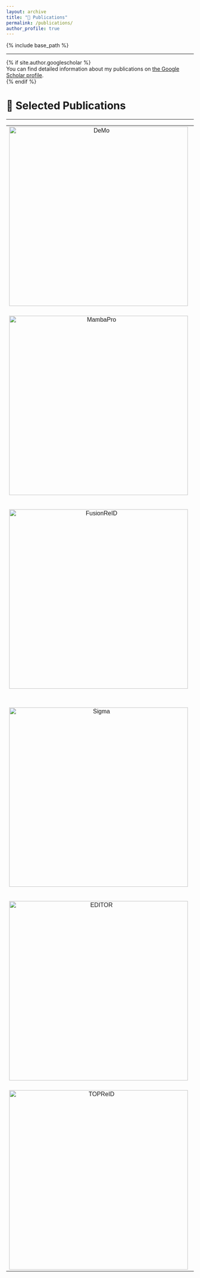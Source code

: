 ```yaml
---
layout: archive
title: "📖 Publications"
permalink: /publications/
author_profile: true
---
```


<style>
table, th, td {
  border: none;
  border-collapse: collapse;
}
</style>

{% include base_path %}

<hr>
{% if site.author.googlescholar %}
  <div class="wordwrap">You can find detailed information about my publications on <a href="{{site.author.googlescholar}}">the Google Scholar profile</a>.</div>
{% endif %}

<br>

# 📝 Selected Publications
<hr>
<font face="helvetica, ariel, &#39;sans serif&#39;">
        <table cellspacing="0" cellpadding="0" class="noBorder" style="text-align:center">
            <tbody>
               <tr>
                <td class="noBorder" width="44%" >
                  <img width="480" src="{{ base_path }}/images/DeMo.png" alt="DeMo" style="border:0px">
                </td>
                <td>
                  <b>DeMo: Decoupled Feature-Based Mixture of Experts for Multi-Modal</b> <br>
                  <b>Object Re-Identification</b>
                  <br>
                  <b>Yuhao Wang</b>, Yang Liu, Aihua Zheng,<br>
                  Pingping Zhang*
                  <br>
                  <em> AAAI Conference on Artificial Intelligence </em>
                  <br>
                  <em> <b>AAAI 2025</b> </em>
                  <br>
                  <a href="https://arxiv.org/abs/2412.10650"><img src="https://img.shields.io/badge/-Paper-blue?logo=microsoftpowerpoint&logoColor=B7472A&labelColor=white&color=F5F5F5&style=flat" alt="paper"></a>&nbsp;&nbsp;
                  <a href="https://scholar.google.com/citations?view_op=view_citation&hl=zh-CN&user=WZvjVLkAAAAJ&citation_for_view=WZvjVLkAAAAJ:hqOjcs7Dif8C"><img src="https://img.shields.io/badge/dynamic/json?logo=Google%20Scholar&url=https%3A%2F%2Fcdn.jsdelivr.net%2Fgh%2F924973292%2F924973292.github.io%40google-scholar-stats%2Fgoogle_scholar_crawler%2Fresults%2Fgs_data.json&query=$.publications['WZvjVLkAAAAJ:hqOjcs7Dif8C'].num_citations&labelColor=f6f6f6&color=9cf&style=flat&label=Citations" alt="Citations"></a>&nbsp;&nbsp;
                  <a href="https://github.com/924973292/DeMo"><img src="https://img.shields.io/github/stars/924973292/DeMo?style=social" alt="GitHub Stars"></a>&nbsp;&nbsp;
                  <a href="{{ base_path }}/ciations/DeMo.md"><img src="https://img.shields.io/badge/-BibTeX-blue?labelColor=white&color=F5F5F5&logo=latex&logoColor=008080" alt="BibTeX"></a>
                </td>
              </tr>
              <tr>
                <td style="height: 20px;"></td> <!-- 插入空行来增加间距 -->
              </tr>
              <tr>
                <td class="noBorder" width="44%" >
                  <img width="480" src="{{ base_path }}/images/MambaPro.png" alt="MambaPro" style="border:0px">
                </td>
                <td>
                  <b>MambaPro: Multi-Modal Object Re-Identification with Mamba Aggregation</b> <br>
                  <b>and Synergistic Prompt</b>
                  <br>
                  <b>Yuhao Wang</b>, Xuehu Liu, Yang Liu, Aihua Zheng,<br>
                  Pingping Zhang*, Huchuan Lu
                  <br>
                  <em> AAAI Conference on Artificial Intelligence </em>
                  <br>
                  <em> <b>AAAI 2025</b> </em>
                  <br>
                  <a href="https://arxiv.org/abs/2412.10707"><img src="https://img.shields.io/badge/-Paper-blue?logo=microsoftpowerpoint&logoColor=B7472A&labelColor=white&color=F5F5F5&style=flat" alt="paper"></a>&nbsp;&nbsp;
                  <a href="https://scholar.google.com/citations?view_op=view_citation&hl=zh-CN&user=WZvjVLkAAAAJ&citation_for_view=WZvjVLkAAAAJ:ufrVoPGSRksC"><img src="https://img.shields.io/badge/dynamic/json?logo=Google%20Scholar&url=https%3A%2F%2Fcdn.jsdelivr.net%2Fgh%2F924973292%2F924973292.github.io%40google-scholar-stats%2Fgoogle_scholar_crawler%2Fresults%2Fgs_data.json&query=$.publications['WZvjVLkAAAAJ:ufrVoPGSRksC'].num_citations&labelColor=f6f6f6&color=9cf&style=flat&label=Citations" alt="Citations"></a>&nbsp;&nbsp;
                  <a href="https://github.com/924973292/MambaPro"><img src="https://img.shields.io/github/stars/924973292/MambaPro?style=social" alt="GitHub Stars"></a>&nbsp;&nbsp;
                  <a href="{{ base_path }}/ciations/MambaPro.md"><img src="https://img.shields.io/badge/-BibTeX-blue?labelColor=white&color=F5F5F5&logo=latex&logoColor=008080" alt="BibTeX"></a>
                </td>
              </tr>
              <tr>
                <td style="height: 20px;"></td> <!-- 插入空行来增加间距 -->
              </tr>
              <tr>
                <td class="noBorder" width="44%">
                  <img width="480" src="{{ base_path }}/images/FusionReID.png" alt="FusionReID" style="border:0px">
                </td>
                <td>
                  <b>Unity is Strength: Unifying Convolutional and Transformeral Features for</b> <br>
                  <b>Better Person Re-Identification</b>
                  <br>
                  <b>Yuhao Wang</b>, Pingping Zhang*,  Xuehu Liu,<br>
                  Zhengzheng Tu, Huchuan Lu
                  <br>
                  <em> IEEE Transactions on Intelligent Transportation Systems </em>
                  <br>
                  <em> <b>TITS 2025</b></em>
                  <br>
                  <a href="https://arxiv.org/abs/2412.17239"><img src="https://img.shields.io/badge/-Paper-blue?logo=microsoftpowerpoint&logoColor=B7472A&labelColor=white&color=F5F5F5&style=flat" alt="paper"></a>&nbsp;&nbsp;
                  <a href="https://scholar.google.com/citations?view_op=view_citation&hl=zh-CN&user=WZvjVLkAAAAJ&citation_for_view=WZvjVLkAAAAJ:Y0pCki6q_DkC"><img src="https://img.shields.io/badge/dynamic/json?logo=Google%20Scholar&url=https%3A%2F%2Fcdn.jsdelivr.net%2Fgh%2F924973292%2F924973292.github.io%40google-scholar-stats%2Fgoogle_scholar_crawler%2Fresults%2Fgs_data.json&query=$[%27publications%27][%27WZvjVLkAAAAJ:Y0pCki6q_DkC%27][%27num_citations%27]&labelColor=f6f6f6&color=9cf&style=flat&label=Citations" alt="Citations"></a>&nbsp;&nbsp;
                  <a href="https://github.com/924973292/FusionReID"><img src="https://img.shields.io/github/stars/924973292/FusionReID?style=social" alt="GitHub Stars"></a>&nbsp;&nbsp;
                  <a href="{{ base_path }}/ciations/FusionReID.md"><img src="https://img.shields.io/badge/-BibTeX-blue?labelColor=white&color=F5F5F5&logo=latex&logoColor=008080" alt="BibTeX"></a>
                </td>
              </tr>
              <tr>
                <td style="height: 20px;"></td> <!-- 插入空行来增加间距 -->
              </tr>
              <tr>
                <td class="noBorder" width="44%" >
                  <img width="480" src="{{ base_path }}/images/Sigma.png" alt="Sigma" style="border:0px">
                </td>
                <td>
                  <b>Sigma: Siamese Mamba Network for Multi-Modal</b> <br>
                  <b>Semantic Segmentation</b>
                  <br>
                  Zifu Wan, Pingping Zhang, <b>Yuhao Wang</b>, Silong Yong,<br>
                  Simon Stepputtis, Katia Sycara, Yaqi Xie
                  <br>
                  <em> IEEE/CVF Winter Conference on Applications of Computer Vision </em>
                  <br>
                  <em> <b>WACV 2025</b> </em>
                  <br>
                  <a href="https://arxiv.org/abs/2404.04256"><img src="https://img.shields.io/badge/-Paper-blue?logo=microsoftpowerpoint&logoColor=B7472A&labelColor=white&color=F5F5F5&style=flat" alt="paper"></a>&nbsp;&nbsp;
                  <a href="https://scholar.google.com/citations?view_op=view_citation&hl=zh-CN&user=WZvjVLkAAAAJ&citation_for_view=WZvjVLkAAAAJ:qjMakFHDy7sC"><img src="https://img.shields.io/badge/dynamic/json?logo=Google%20Scholar&url=https%3A%2F%2Fcdn.jsdelivr.net%2Fgh%2F924973292%2F924973292.github.io%40google-scholar-stats%2Fgoogle_scholar_crawler%2Fresults%2Fgs_data.json&query=$.publications['WZvjVLkAAAAJ:qjMakFHDy7sC'].num_citations&labelColor=f6f6f6&color=9cf&style=flat&label=Citations" alt="Citations"></a>&nbsp;&nbsp;
                  <a href="https://github.com/zifuwan/Sigma"><img src="https://img.shields.io/github/stars/zifuwan/Sigma?style=social" alt="GitHub Stars"></a>&nbsp;&nbsp;
                  <a href="{{ base_path }}/ciations/Sigma.md"><img src="https://img.shields.io/badge/-BibTeX-blue?labelColor=white&color=F5F5F5&logo=latex&logoColor=008080" alt="BibTeX"></a>
                </td>
              </tr>
              <tr>
                <td style="height: 20px;"></td> <!-- 插入空行来增加间距 -->
              </tr>
              <tr>
                 <td class="noBorder" width="44%">
                      <img width="480" src="{{ base_path }}/images/EDITOR.png" alt="EDITOR" style="border:0px">
                 </td>
                 <td>
                   <b>Magic tokens: Select Diverse Tokens for Multi-Modal</b> <br>
                   <b>Object Re-Identification</b>
                   <br>
                   Pingping Zhang*, <b>Yuhao Wang</b>, Yang Liu,<br>
                   Zhengzheng Tu, Huchuan Lu
                   <br>
                   <em> IEEE/CVF Computer Vision and Pattern Recognition Conference </em>
                   <br>
                   <em> <b>CVPR 2024</b> </em>
                   <br>
                   <a href="https://openaccess.thecvf.com/content/CVPR2024/html/Zhang_Magic_Tokens_Select_Diverse_Tokens_for_Multi-modal_Object_Re-Identification_CVPR_2024_paper.html"><img src="https://img.shields.io/badge/-Paper-blue?logo=microsoftpowerpoint&logoColor=B7472A&labelColor=white&color=F5F5F5&style=flat" alt="paper"></a>&nbsp;&nbsp;
                   <a href="https://scholar.google.com/citations?view_op=view_citation&hl=zh-CN&user=WZvjVLkAAAAJ&citation_for_view=WZvjVLkAAAAJ:2osOgNQ5qMEC"><img src="https://img.shields.io/badge/dynamic/json?logo=Google%20Scholar&url=https%3A%2F%2Fcdn.jsdelivr.net%2Fgh%2F924973292%2F924973292.github.io%40google-scholar-stats%2Fgoogle_scholar_crawler%2Fresults%2Fgs_data.json&query=$[%27publications%27][%27WZvjVLkAAAAJ:2osOgNQ5qMEC%27][%27num_citations%27]&labelColor=f6f6f6&color=9cf&style=flat&label=Citations" alt="Citations"></a>&nbsp;&nbsp;
                   <a href="https://github.com/924973292/EDITOR"><img src="https://img.shields.io/github/stars/924973292/EDITOR?style=social" alt="GitHub Stars"></a>&nbsp;&nbsp;
                   <a href="{{ base_path }}/ciations/EDITOR.md"><img src="https://img.shields.io/badge/-BibTeX-blue?labelColor=white&color=F5F5F5&logo=latex&logoColor=008080" alt="BibTeX"></a>
                 </td>
              </tr>
              <tr>
                <td style="height: 20px;"></td> <!-- 插入空行来增加间距 -->
              </tr>
              <tr>
                <td class="noBorder" width="44%">
                  <img width="480" src="{{ base_path }}/images/TOPReID.png" alt="TOPReID" style="border:0px">
                </td>
                <td>
                  <b>TOP-ReID: Multi-spectral Object Re-Identification</b> <br>
                  <b>with Token Permutation</b>
                  <br>
                  <b>Yuhao Wang</b>, Xuehu Liu, Pingping Zhang*, Hu Lu,<br>
                  Zhengzheng Tu, Huchuan Lu
                  <br>
                  <em> Proceedings of the AAAI Conference on Artificial Intelligence </em>
                  <br>
                  <em> <b>AAAI 2024</b> </em>
                  <br>
                  <a href="https://ojs.aaai.org/index.php/AAAI/article/view/28388"><img src="https://img.shields.io/badge/-Paper-blue?logo=microsoftpowerpoint&logoColor=B7472A&labelColor=white&color=F5F5F5&style=flat" alt="paper"></a>&nbsp;&nbsp;
                  <a href="https://scholar.google.com/citations?view_op=view_citation&hl=zh-CN&user=WZvjVLkAAAAJ&citation_for_view=WZvjVLkAAAAJ:IjCSPb-OGe4C"><img src="https://img.shields.io/badge/dynamic/json?logo=Google%20Scholar&url=https%3A%2F%2Fcdn.jsdelivr.net%2Fgh%2F924973292%2F924973292.github.io%40google-scholar-stats%2Fgoogle_scholar_crawler%2Fresults%2Fgs_data.json&query=$[%27publications%27][%27WZvjVLkAAAAJ:IjCSPb-OGe4C%27][%27num_citations%27]&labelColor=f6f6f6&color=9cf&style=flat&label=Citations" alt="Citations"></a>&nbsp;&nbsp;
                  <a href="https://github.com/924973292/TOP-ReID"><img src="https://img.shields.io/github/stars/924973292/TOP-ReID?style=social" alt="GitHub Stars"></a>&nbsp;&nbsp;
                  <a href="{{ base_path }}/ciations/TOPReID.md"><img src="https://img.shields.io/badge/-BibTeX-blue?labelColor=white&color=F5F5F5&logo=latex&logoColor=008080" alt="BibTeX"></a>
                </td>
              </tr>
            </tbody>
          </table>
</font>

<!-- {% for post in site.publications reversed %}
  {% include archive-single.html %}
{% endfor %}  -->